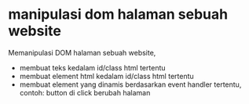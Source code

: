 # manipulasi dom halaman sebuah website

Memanipulasi DOM halaman sebuah website,
- membuat teks kedalam id/class html tertentu
- membuat element html kedalam id/class html tertentu
- membuat element yang dinamis berdasarkan event handler tertentu, contoh: button di click berubah halaman